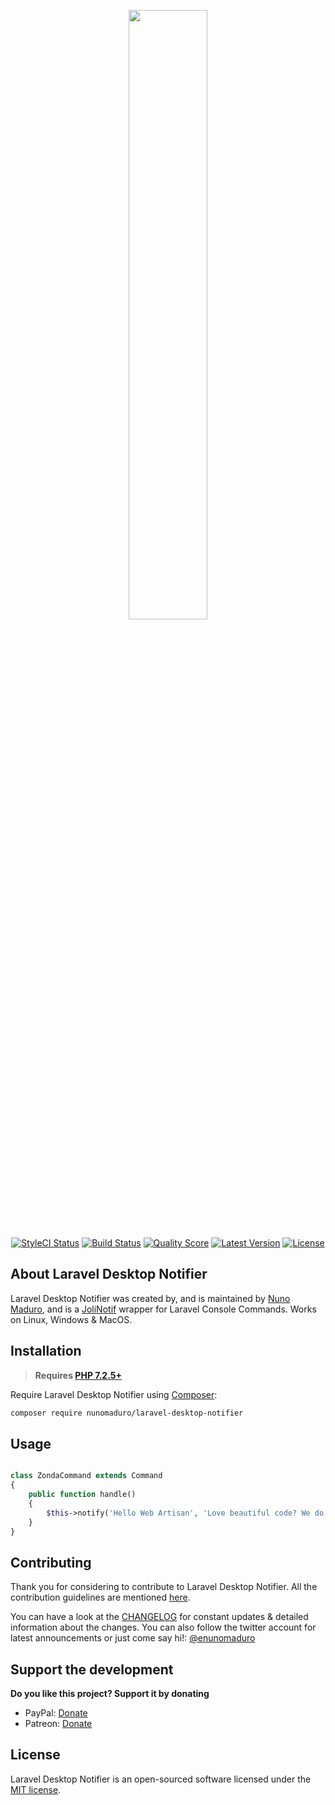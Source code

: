 <p align="center">
    <img src="https://raw.githubusercontent.com/nunomaduro/laravel-desktop-notifier/stable/docs/icon.png" width="50%">
</p>

<p align="center">
    <a href="https://styleci.io/repos/94141482"><img src="https://styleci.io/repos/94141482/shield" alt="StyleCI Status"></img></a>
    <a href="https://github.com/nunomaduro/laravel-desktop-notifier/actions"><img src="https://img.shields.io/github/workflow/status/nunomaduro/laravel-desktop-notifier/Tests/stable.svg?style=flat-square" alt="Build Status"></img></a>
    <a href="https://scrutinizer-ci.com/g/nunomaduro/laravel-desktop-notifier"><img src="https://img.shields.io/scrutinizer/g/nunomaduro/laravel-desktop-notifier.svg?style=flat-square" alt="Quality Score"></img></a>
    <a href="https://github.com/nunomaduro/laravel-desktop-notifier/releases"><img src="https://img.shields.io/github/release/nunomaduro/laravel-desktop-notifier.svg?style=flat-square" alt="Latest Version"></img></a>
    <a href="https://packagist.org/packages/nunomaduro/laravel-console-task"><img src="https://poser.pugx.org/nunomaduro/laravel-console-task/license.svg" alt="License"></a>
</p>

## About Laravel Desktop Notifier

Laravel Desktop Notifier was created by, and is maintained by [Nuno Maduro](https://github.com/nunomaduro), and is a [JoliNotif](https://github.com/jolicode/JoliNotif) wrapper for Laravel Console Commands. Works on Linux, Windows & MacOS.

## Installation

> **Requires [PHP 7.2.5+](https://php.net/releases/)**

Require Laravel Desktop Notifier using [Composer](https://getcomposer.org):

```bash
composer require nunomaduro/laravel-desktop-notifier
```

## Usage

```php

class ZondaCommand extends Command
{
    public function handle()
    {
        $this->notify('Hello Web Artisan', 'Love beautiful code? We do too!');
    }
}
```

## Contributing

Thank you for considering to contribute to Laravel Desktop Notifier. All the contribution guidelines are mentioned [here](CONTRIBUTING.md).

You can have a look at the [CHANGELOG](CHANGELOG.md) for constant updates & detailed information about the changes. You can also follow the twitter account for latest announcements or just come say hi!: [@enunomaduro](https://twitter.com/enunomaduro)

## Support the development
**Do you like this project? Support it by donating**

- PayPal: [Donate](https://www.paypal.com/cgi-bin/webscr?cmd=_s-xclick&hosted_button_id=66BYDWAT92N6L)
- Patreon: [Donate](https://www.patreon.com/nunomaduro)

## License

Laravel Desktop Notifier is an open-sourced software licensed under the [MIT license](LICENSE.md).
